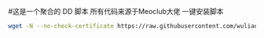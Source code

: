 #这是一个聚合的 DD 脚本
所有代码来源于Meoclub大佬
一键安装脚本
```sh
wget -N --no-check-certificate https://raw.githubusercontent.com/wuliao1223/dd/main/dd.sh && bash dd.sh
```
